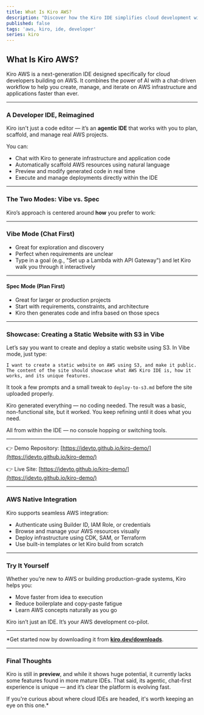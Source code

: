 ```yaml
---
title: What Is Kiro AWS?
description: "Discover how the Kiro IDE simplifies cloud development with an agentic, chat-driven workflow tailored for AWS."
published: false
tags: 'aws, kiro, ide, developer'
series: kiro
---
```


## What Is Kiro AWS?

Kiro AWS is a next-generation IDE designed specifically for cloud developers building on AWS. It combines the power of AI with a chat-driven workflow to help you create, manage, and iterate on AWS infrastructure and applications faster than ever.

---

### A Developer IDE, Reimagined

Kiro isn't just a code editor — it’s an **agentic IDE** that works with you to plan, scaffold, and manage real AWS projects.

You can:

* Chat with Kiro to generate infrastructure and application code
* Automatically scaffold AWS resources using natural language
* Preview and modify generated code in real time
* Execute and manage deployments directly within the IDE

---

### The Two Modes: Vibe vs. Spec

Kiro’s approach is centered around **how** you prefer to work:

---

### Vibe Mode (Chat First)

* Great for exploration and discovery
* Perfect when requirements are unclear
* Type in a goal (e.g., "Set up a Lambda with API Gateway") and let Kiro walk you through it interactively

---

#### Spec Mode (Plan First)

* Great for larger or production projects
* Start with requirements, constraints, and architecture
* Kiro then generates code and infra based on those specs

---

### Showcase: Creating a Static Website with S3 in Vibe

Let’s say you want to create and deploy a static website using S3. In Vibe mode, just type:

```plaintext
I want to create a static website on AWS using S3, and make it public. The content of the site should showcase what AWS Kiro IDE is, how it works, and its unique features.
```

It took a few prompts and a small tweak to `deploy-to-s3.md` before the site uploaded properly.

Kiro generated everything — no coding needed. The result was a basic, non-functional site, but it worked. You keep refining until it does what you need.

All from within the IDE — no console hopping or switching tools.

---

👉 Demo Repository: [https://jdevto.github.io/kiro-demo/](https://jdevto.github.io/kiro-demo/)

👉 Live Site: [https://jdevto.github.io/kiro-demo/](https://jdevto.github.io/kiro-demo/)

---

### AWS Native Integration

Kiro supports seamless AWS integration:

* Authenticate using Builder ID, IAM Role, or credentials
* Browse and manage your AWS resources visually
* Deploy infrastructure using CDK, SAM, or Terraform
* Use built-in templates or let Kiro build from scratch

---

### Try It Yourself

Whether you’re new to AWS or building production-grade systems, Kiro helps you:

* Move faster from idea to execution
* Reduce boilerplate and copy-paste fatigue
* Learn AWS concepts naturally as you go

Kiro isn’t just an IDE. It’s your AWS development co-pilot.

---

\*Get started now by downloading it from **[kiro.dev/downloads](https://kiro.dev/downloads)**.

---

### Final Thoughts

Kiro is still in **preview**, and while it shows huge potential, it currently lacks some features found in more mature IDEs. That said, its agentic, chat-first experience is unique — and it’s clear the platform is evolving fast.

If you're curious about where cloud IDEs are headed, it's worth keeping an eye on this one.\*
